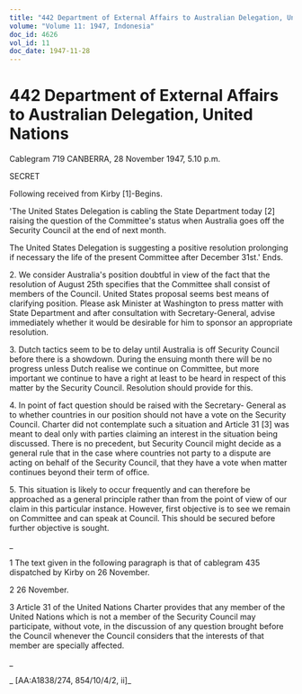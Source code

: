 ```yaml
---
title: "442 Department of External Affairs to Australian Delegation, United Nations"
volume: "Volume 11: 1947, Indonesia"
doc_id: 4626
vol_id: 11
doc_date: 1947-11-28
---
```


# 442 Department of External Affairs to Australian Delegation, United Nations

Cablegram 719 CANBERRA, 28 November 1947, 5.10 p.m.

SECRET

Following received from Kirby [1]-Begins.

'The United States Delegation is cabling the State Department today [2] raising the question of the Committee's status when Australia goes off the Security Council at the end of next month.

The United States Delegation is suggesting a positive resolution prolonging if necessary the life of the present Committee after December 31st.' Ends.

2\. We consider Australia's position doubtful in view of the fact that the resolution of August 25th specifies that the Committee shall consist of members of the Council. United States proposal seems best means of clarifying position. Please ask Minister at Washington to press matter with State Department and after consultation with Secretary-General, advise immediately whether it would be desirable for him to sponsor an appropriate resolution.

3\. Dutch tactics seem to be to delay until Australia is off Security Council before there is a showdown. During the ensuing month there will be no progress unless Dutch realise we continue on Committee, but more important we continue to have a right at least to be heard in respect of this matter by the Security Council. Resolution should provide for this.

4\. In point of fact question should be raised with the Secretary- General as to whether countries in our position should not have a vote on the Security Council. Charter did not contemplate such a situation and Article 31 [3] was meant to deal only with parties claiming an interest in the situation being discussed. There is no precedent, but Security Council might decide as a general rule that in the case where countries not party to a dispute are acting on behalf of the Security Council, that they have a vote when matter continues beyond their term of office.

5\. This situation is likely to occur frequently and can therefore be approached as a general principle rather than from the point of view of our claim in this particular instance. However, first objective is to see we remain on Committee and can speak at Council. This should be secured before further objective is sought.

_

1 The text given in the following paragraph is that of cablegram 435 dispatched by Kirby on 26 November.

2 26 November.

3 Article 31 of the United Nations Charter provides that any member of the United Nations which is not a member of the Security Council may participate, without vote, in the discussion of any question brought before the Council whenever the Council considers that the interests of that member are specially affected.

_

_ [AA:A1838/274, 854/10/4/2, ii]_
